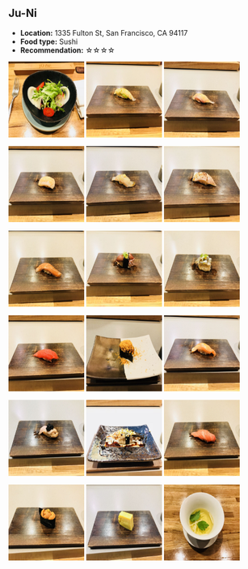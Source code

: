 ## Ju-Ni
*   **Location:** 1335 Fulton St, San Francisco, CA 94117
*   **Food type:** Sushi
*   **Recommendation:** ☆☆☆☆

<p float="left">
  <img src="/food/photo/juni1.jpeg" width="150" height="150">
  <img src="/food/photo/juni2.jpeg" width="150" height="150">
  <img src="/food/photo/juni3.jpeg" width="150" height="150">
</p>

<p float="left">
  <img src="/food/photo/juni4.jpeg" width="150" height="150">
  <img src="/food/photo/juni5.jpeg" width="150" height="150">
  <img src="/food/photo/juni6.jpeg" width="150" height="150">
</p>

<p float="left">
  <img src="/food/photo/juni7.jpeg" width="150" height="150">
  <img src="/food/photo/juni8.jpeg" width="150" height="150">
  <img src="/food/photo/juni9.jpeg" width="150" height="150">
</p>

<p float="left">
  <img src="/food/photo/juni10.jpeg" width="150" height="150">
  <img src="/food/photo/juni11.jpeg" width="150" height="150">
  <img src="/food/photo/juni12.jpeg" width="150" height="150">
</p>

<p float="left">
  <img src="/food/photo/juni13.jpeg" width="150" height="150">
  <img src="/food/photo/juni14.jpeg" width="150" height="150">
  <img src="/food/photo/juni15.jpeg" width="150" height="150">
</p>

<p float="left">
  <img src="/food/photo/juni16.jpeg" width="150" height="150">
  <img src="/food/photo/juni17.jpeg" width="150" height="150">
  <img src="/food/photo/juni18.jpeg" width="150" height="150">
</p>
